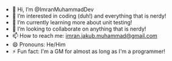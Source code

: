 - 👋 Hi, I’m @ImranMuhammadDev
- 👀 I’m interested in coding (duh!) and everything that is nerdy!
- 🌱 I’m currently learning more about unit testing!
- 💞️ I’m looking to collaborate on anything that is nerdy!
- 📫 How to reach me: imran.jakub.muhammad@gmail.com
- 😄 Pronouns: He/Him
- ⚡ Fun fact: I'm a GM for almost as long as I'm a programmer!

